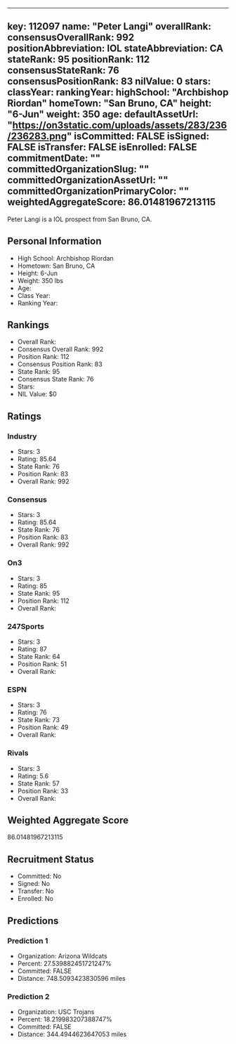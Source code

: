 ---
  key: 112097
  name: "Peter Langi"
  overallRank: 
  consensusOverallRank: 992
  positionAbbreviation: IOL
  stateAbbreviation: CA
  stateRank: 95
  positionRank: 112
  consensusStateRank: 76
  consensusPositionRank: 83
  nilValue: 0
  stars: 
  classYear: 
  rankingYear: 
  highSchool: "Archbishop Riordan"
  homeTown: "San Bruno, CA"
  height: "6-Jun"
  weight: 350
  age: 
  defaultAssetUrl: "https://on3static.com/uploads/assets/283/236/236283.png"
  isCommitted: FALSE
  isSigned: FALSE
  isTransfer: FALSE
  isEnrolled: FALSE
  commitmentDate: ""
  committedOrganizationSlug: ""
  committedOrganizationAssetUrl: ""
  committedOrganizationPrimaryColor: ""
  weightedAggregateScore: 86.01481967213115
  ---
  
  Peter Langi is a IOL prospect from San Bruno, CA.
  
  ## Personal Information
  - High School: Archbishop Riordan
  - Hometown: San Bruno, CA
  - Height: 6-Jun
  - Weight: 350 lbs
  - Age: 
  - Class Year: 
  - Ranking Year: 
  
  ## Rankings
  - Overall Rank: 
  - Consensus Overall Rank: 992
  - Position Rank: 112
  - Consensus Position Rank: 83
  - State Rank: 95
  - Consensus State Rank: 76
  - Stars: 
  - NIL Value: $0
  
  ## Ratings
  
  ### Industry
  - Stars: 3
  - Rating: 85.64
  - State Rank: 76
  - Position Rank: 83
  - Overall Rank: 992
  
  ### Consensus
  - Stars: 3
  - Rating: 85.64
  - State Rank: 76
  - Position Rank: 83
  - Overall Rank: 992
  
  ### On3
  - Stars: 3
  - Rating: 85
  - State Rank: 95
  - Position Rank: 112
  - Overall Rank: 
  
  ### 247Sports
  - Stars: 3
  - Rating: 87
  - State Rank: 64
  - Position Rank: 51
  - Overall Rank: 
  
  ### ESPN
  - Stars: 3
  - Rating: 76
  - State Rank: 73
  - Position Rank: 49
  - Overall Rank: 
  
  ### Rivals
  - Stars: 3
  - Rating: 5.6
  - State Rank: 57
  - Position Rank: 33
  - Overall Rank: 
  
  ## Weighted Aggregate Score
  86.01481967213115
  
  ## Recruitment Status
  - Committed: No
  - Signed: No
  - Transfer: No
  - Enrolled: No
  
  
  
  ## Predictions
  
  ### Prediction 1
  - Organization: Arizona Wildcats
  - Percent: 27.539882451721247%
  - Committed: FALSE
  - Distance: 748.5093423830596 miles
  
  ### Prediction 2
  - Organization: USC Trojans
  - Percent: 18.219983207388747%
  - Committed: FALSE
  - Distance: 344.4944623647053 miles
  